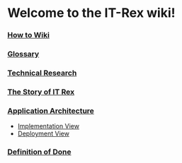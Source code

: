 # Welcome to the IT-Rex wiki!

### [How to Wiki](./How-To-Wiki)

### [Glossary](./Glossary)

### [Technical Research](./Technical-Research)

### [The Story of IT Rex](./Gamification--The-Story-of-IT-Rex)

### [Application Architecture](./Application-Architecture)

- [Implementation View](./Application-Architecture--Implementation-View)
- [Deployment View](./Application-Architecture--Deployment-View)

### [Definition of Done](./Definition-of-Done)
